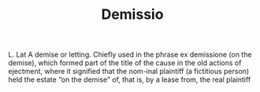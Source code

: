 ---
title: Demissio
letter: D
permalink: "/definitions/bld-demissio.html"
body: L. Lat A demise or letting. Chiefly used in the phrase ex demissione (on the
  demise), which formed part of the title of the cause in the old actions of ejectment,
  where it signified that the nom-inal plaintiff (a fictitious person) held the estate
  “on the demise” of, that is, by a lease from, the real plaintiff
published_at: '2018-07-07'
source: Black's Law Dictionary 2nd Ed (1910)
layout: post
---